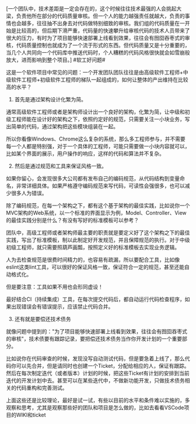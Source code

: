 [一个团队中，技术差距是一定会存在的，这个时候往往技术最强的人会挑起大梁，负责他所在部分的代码质量审核。但一个人的能力越强责任就越大，负责的事情也会越多，往往抽不出身去对代码做特别细致的审核。我们组的代码质量在一开始是比较高的，但后期下滑严重，代码量的快速攀升给审核代码的技术人员带来了很大的压力，有时为了项目能够快速部署上线看到效果，往往会有囫囵吞枣式的审核，代码质量控制也就成为了一个流于形式的东西。但代码质量又是十分重要的，当几个人共同向一个代码库中推送代码时，个人糟糕的代码风格很快就会如雪崩般放大，进而影响到整个项目。]
#软工好问题#

这是一个软件项目中常见的问题：一个开发团队团队往往是由高级软件工程师+中级软件工程师+初级软件工程师的梯队一起组成的，如何让整体的产出维持在比较高的水平？

1. 首先是通过架构设计化繁为简。

通常高级软件工程师或者是架构师设计出一个良好的架构，化繁为简，让中级和初级工程师能在设计好的架构之下，依照约定好的规范，只需要关注一小块业务，写出简单的代码，通过架构把这些模块组装在一起。

所以你看像Windows、Chrome这么复杂的系统，那么多工程师参与，并不需要每一个人都是特别强，对于一个具体的工程师，可能只需要做一小块内容就可以，比如某个界面的展示，用户操作的响应，这样的代码和算法并不复杂。

2. 然后是通过规范和工具来保证风格一致。

如果你留心，会发现很多大公司都有发布自己的编码规范，从代码结构到变量命名，非常详细具体。如果严格遵守编码规范来写代码，可读性会强很多，也可以减少很多人为错误。

除了编码规范，在每一个架构之下，都有这个基于架构的最佳实践，比如说你一个MVC架构的Web系统，以一个标准的界面显示为例，Model、Controller、View的最佳实践分别是什么？有没有写好的标准模板可以参考？

团队中，高级工程师或者架构师最主要的职责就是要定义好了这个架构之下的最佳实践，写出了标准模板，制以此制定好开发规范，并且保障规范的执行。对于中级初级工程师，就只需要照葫芦画瓢，按照定义好的标准模板去实现业务逻辑。

人为去检查规范是很费时间精力的，也容易有疏漏，所以要配合工具，比如像eslint这类lint工具，可以很好的保证风格一致，保证符合一定的规范，甚至还能自动格式化。

但是要注意：工具如果不用也会形同虚设！

最好结合CI（持续集成）工具，在每次提交代码后，都自动运行代码检查程序，如果出现错误会有错误提示，应该禁止代码合并。

3. 还有就是要偿还技术债务

就像问题中提到的："为了项目能够快速部署上线看到效果，往往会有囫囵吞枣式的审核"，技术债要有跟踪记录，要把偿还技术债务当作你开发计划的一个重要部分。

比如说你在代码审查的时候，发现没写自动测试代码，但是要急着上线了，那么代码你可以先合并，但是请同时也创建一个Ticket，分配给相应的人，保证有跟踪。然后在每次制定迭代（或者版本）计划的时候，把这些Ticket有计划的安排到当前迭代的开发计划中去。甚至可以在某些迭代中，不做新功能开发，只做技术债务相关的代码重构和完善测试。

上面这些还是比较理论，最好是试一试，有些以目前的水平和条件难以实施的，多观察和思考，尤其是观察那些好的团队和项目是怎么做的，比如去看看VSCode项目的WIKI和ticket
